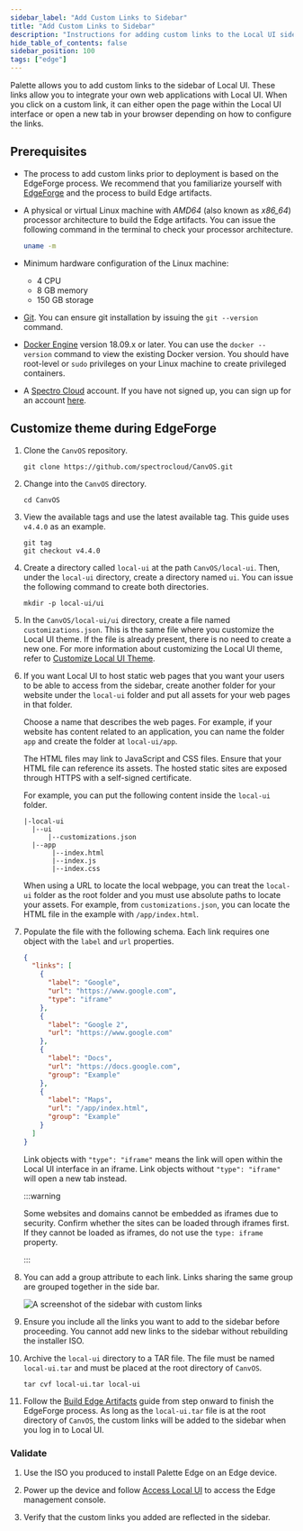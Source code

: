 ```yaml
---
sidebar_label: "Add Custom Links to Sidebar"
title: "Add Custom Links to Sidebar"
description: "Instructions for adding custom links to the Local UI side bar."
hide_table_of_contents: false
sidebar_position: 100
tags: ["edge"]
---
```


Palette allows you to add custom links to the sidebar of Local UI. These links allow you to integrate your own web
applications with Local UI. When you click on a custom link, it can either open the page within the Local UI interface
or open a new tab in your browser depending on how to configure the links.

## Prerequisites

- The process to add custom links prior to deployment is based on the EdgeForge process. We recommend that you
  familiarize yourself with [EdgeForge](../../edgeforge-workflow/edgeforge-workflow.md) and the process to build Edge
  artifacts.

- A physical or virtual Linux machine with _AMD64_ (also known as _x86_64_) processor architecture to build the Edge
  artifacts. You can issue the following command in the terminal to check your processor architecture.

  ```bash
  uname -m
  ```

- Minimum hardware configuration of the Linux machine:

  - 4 CPU
  - 8 GB memory
  - 150 GB storage

- [Git](https://git-scm.com/downloads). You can ensure git installation by issuing the `git --version` command.

- [Docker Engine](https://docs.docker.com/engine/install/) version 18.09.x or later. You can use the `docker --version`
  command to view the existing Docker version. You should have root-level or `sudo` privileges on your Linux machine to
  create privileged containers.

- A [Spectro Cloud](https://console.spectrocloud.com) account. If you have not signed up, you can sign up for an account
  [here](https://www.spectrocloud.com/get-started).

## Customize theme during EdgeForge

1. Clone the `CanvOS` repository.

   ```shell
   git clone https://github.com/spectrocloud/CanvOS.git
   ```

2. Change into the `CanvOS` directory.

   ```shell
   cd CanvOS
   ```

3. View the available tags and use the latest available tag. This guide uses `v4.4.0` as an example.

   ```shell
   git tag
   git checkout v4.4.0
   ```

4. Create a directory called `local-ui` at the path `CanvOS/local-ui`. Then, under the `local-ui` directory, create a
   directory named `ui`. You can issue the following command to create both directories.

   ```shell
   mkdir -p local-ui/ui
   ```

5. In the `CanvOS/local-ui/ui` directory, create a file named `customizations.json`. This is the same file where you
   customize the Local UI theme. If the file is already present, there is no need to create a new one. For more
   information about customizing the Local UI theme, refer to [Customize Local UI Theme](./theming.md).

6. If you want Local UI to host static web pages that you want your users to be able to access from the sidebar, create
   another folder for your website under the `local-ui` folder and put all assets for your web pages in that folder.

   Choose a name that describes the web pages. For example, if your website has content related to an application, you
   can name the folder `app` and create the folder at `local-ui/app`.

   The HTML files may link to JavaScript and CSS files. Ensure that your HTML file can reference its assets. The hosted
   static sites are exposed through HTTPS with a self-signed certificate.

   For example, you can put the following content inside the `local-ui` folder.

   ```text
   |-local-ui
     |--ui
         |--customizations.json
     |--app
          |--index.html
          |--index.js
          |--index.css
   ```

   When using a URL to locate the local webpage, you can treat the `local-ui` folder as the root folder and you must use
   absolute paths to locate your assets. For example, from `customizations.json`, you can locate the HTML file in the
   example with `/app/index.html`.

7. Populate the file with the following schema. Each link requires one object with the `label` and `url` properties.

   ```json
   {
     "links": [
       {
         "label": "Google",
         "url": "https://www.google.com",
         "type": "iframe"
       },
       {
         "label": "Google 2",
         "url": "https://www.google.com"
       },
       {
         "label": "Docs",
         "url": "https://docs.google.com",
         "group": "Example"
       },
       {
         "label": "Maps",
         "url": "/app/index.html",
         "group": "Example"
       }
     ]
   }
   ```

   Link objects with `"type": "iframe"` means the link will open within the Local UI interface in an iframe. Link
   objects without `"type": "iframe"` will open a new tab instead.

   :::warning

   Some websites and domains cannot be embedded as iframes due to security. Confirm whether the sites can be loaded
   through iframes first. If they cannot be loaded as iframes, do not use the `type: iframe` property.

   :::

8. You can add a group attribute to each link. Links sharing the same group are grouped together in the side bar.

   ![A screenshot of the sidebar with custom links](/clusters_edge_localui_custom-link-sidebar.webp)

9. Ensure you include all the links you want to add to the sidebar before proceeding. You cannot add new links to the
   sidebar without rebuilding the installer ISO.

10. Archive the `local-ui` directory to a TAR file. The file must be named `local-ui.tar` and must be placed at the root
    directory of `CanvOS`.

    ```shell
    tar cvf local-ui.tar local-ui
    ```

11. Follow the [Build Edge Artifacts](../../edgeforge-workflow/palette-canvos/palette-canvos.md) guide from step onward
    to finish the EdgeForge process. As long as the `local-ui.tar` file is at the root directory of `CanvOS`, the custom
    links will be added to the sidebar when you log in to Local UI.

### Validate

1. Use the ISO you produced to install Palette Edge on an Edge device.

2. Power up the device and follow [Access Local UI](./access-console.md) to access the Edge management console.

3. Verify that the custom links you added are reflected in the sidebar.
